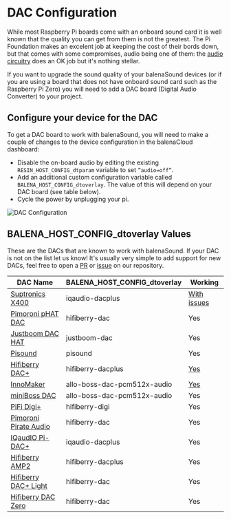 # DAC Configuration

While most Raspberry Pi boards come with an onboard sound card it is well known that the quality you can get from them is not the greatest. The Pi Foundation makes an excelent job at keeping the cost of their bords down, but that comes with some compromises, audio being one of them: the [audio circuitry](https://hackaday.com/2018/07/13/behind-the-pin-how-the-raspberry-pi-gets-its-audio/) does an OK job but it's nothing stellar.

If you want to upgrade the sound quality of your balenaSound devices (or if you are using a board that does not have onboard sound card such as the Raspberry Pi Zero) you will need to add a DAC board (Digital Audio Converter) to your project.

## Configure your device for the DAC
To get a DAC board to work with balenaSound, you will need to make a couple of changes to the device configuration in the balenaCloud dashboard:

* Disable the on-board audio by editing the existing ```RESIN_HOST_CONFIG_dtparam``` variable to set `”audio=off”`.
* Add an additional custom configuration variable called `BALENA_HOST_CONFIG_dtoverlay`. The value of this will depend on your DAC board (see table below).
* Cycle the power by unplugging your pi.

![DAC Configuration](https://raw.githubusercontent.com/balenalabs/balena-sound/master/images/dac-vars.png)

## BALENA_HOST_CONFIG_dtoverlay Values

These are the DACs that are known to work with balenaSound. If your DAC is not on the list let us know! It's usually very simple to add support for new DACs, feel free to open a [PR]() or [issue]() on our repository.

| DAC Name                    | BALENA_HOST_CONFIG_dtoverlay          | Working
|-----------------------------|---------------------------------------|----------
| [Suptronics X400][1]        | iqaudio-dacplus                       | [With issues][5]
| [Pimoroni pHAT DAC][2]      | hifiberry-dac                         | Yes
| [Justboom DAC HAT][3]       | justboom-dac                          | Yes
| [Pisound][4]                | pisound                               | Yes
| [Hifiberry DAC+][6]         | hifiberry-dacplus                     | [Yes][7]
| [InnoMaker][8]              | allo-boss-dac-pcm512x-audio           | [Yes][9]
| [miniBoss DAC][10]          | allo-boss-dac-pcm512x-audio           | Yes
| [PiFi Digi+][11]            | hifiberry-digi                        | Yes
| [Pimoroni Pirate Audio][12] | hifiberry-dac                         | Yes
| [IQaudIO Pi-DAC+][13]       | iqaudio-dacplus                       | Yes
| [Hifiberry AMP2][14]        | hifiberry-dacplus                     | Yes
| [Hifiberry DAC+ Light][15]  | hifiberry-dac                         | Yes
| [Hifiberry DAC Zero][16]    | hifiberry-dac                         | Yes

[1]: http://www.suptronics.com/Xseries/x400.html
[2]: https://shop.pimoroni.com/products/phat-dac
[3]: https://uk.pi-supply.com/products/justboom-dac-hat
[4]: https://blokas.io/pisound/
[5]: https://forums.balena.io/t/regarding-dac-installation-on-balenasound-project/45568/27
[6]: https://www.hifiberry.com/products/dacplus/
[7]: https://forums.balena.io/t/no-sound-from-dac/61343/5
[8]: http://www.inno-maker.com/product/hifi-dac-hat/
[9]: https://github.com/balenalabs/balena-sound/pull/98
[10]: https://allo.com/sparky/miniboss-rpi-zero.html
[11]: http://www.kumantech.com/kuman-sc07-raspberry-pi-hifi-digi-digital-sound-card-i2s-spdif-optical-fiber-for-raspberry-pi-3-2-model-b-b-sc07_p0041.html
[12]: https://shop.pimoroni.com/collections/pirate-audio
[13]: http://iqaudio.co.uk/hats/8-pi-dac.html
[14]: https://www.hifiberry.com/shop/boards/hifiberry-amp2/
[15]: https://www.hifiberry.com/shop/boards/hifiberry-dac-light/
[16]: https://www.hifiberry.com/shop/boards/hifiberry-dac-zero/
